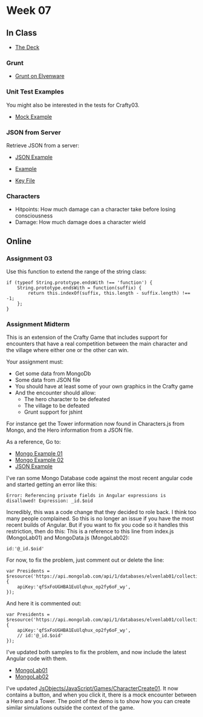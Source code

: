 Week 07
=======

In Class
--------

- [The Deck](http://bit.ly/172VnGB)

### Grunt

- [Grunt on Elvenware](http://elvenware.com/charlie/development/web/UnitTests/Grunt.html)

### Unit Test Examples

You might also be interested in the tests for Crafty03. 

- [Mock Example](/charlie/development/web/JavaScript/Angular.html#basicMock)

### JSON from Server

Retrieve JSON from a server:

- [JSON Example](/charlie/development/web/JavaScript/Angular.html#jsonFromServer)

- [Example](https://github.com/charliecalvert/JsObjects/tree/master/JavaScript/Design/JsonFromServer)
- [Key File](https://github.com/charliecalvert/JsObjects/blob/master/JavaScript/Design/JsonFromServer/index.js)

### Characters

- Hitpoints: How much damage can a character take before losing consciousness
- Damage: How much damage does a character wield

Online
------

### Assignment 03

Use this function to extend the range of the string class:

```
if (typeof String.prototype.endsWith !== 'function') {
    String.prototype.endsWith = function(suffix) {
        return this.indexOf(suffix, this.length - suffix.length) !== -1;
    };
}
```

### Assignment Midterm

This is an extension of the Crafty Game that includes support for 
encounters that have a real competition between the main character
and the village where either one or the other can win.

Your assignment must:

- Get some data from MongoDb
- Some data from JSON file
- You should have at least some of your own graphics in the Crafty game
- And the encounter should allow:
	- The hero character to be defeated 
	- The village to be defeated 
	- Grunt support for jshint

For instance get the Tower information now found in Characters.js 
from Mongo, and the Hero information from a JSON file.

As a reference, Go to:

- [Mongo Example 01](https://github.com/charliecalvert/JsObjects/tree/master/Data/MongoLab01)
- [Mongo Example 02](https://github.com/charliecalvert/JsObjects/tree/master/Data/MongoLab02)
- [JSON Example](https://github.com/charliecalvert/JsObjects/tree/master/JavaScript/Design/JsonFromServer)

I've ran some Mongo Database code against the most recent angular
code and started getting an error like this:

	Error: Referencing private fields in Angular expressions is disallowed! Expression: _id.$oid

Incredibly, this was a code change that they decided to role back. I 
think too many people complained. So this is no longer an issue if 
you have the most recent builds of Angular. But if you want to fix 
you code so it handles this restriction, then do this: This is a 
reference to this line from index.js (MongoLab01) and MongoData.js 
(MongoLab02):

	id:'@_id.$oid'

For now, to fix the problem, just comment out or delete the line:

```
var Presidents = $resource('https://api.mongolab.com/api/1/databases/elvenlab01/collections/Presidents/:id', {
	apiKey:'qfSxFoUGHBA1EuUlqhux_op2fy6oF_wy',     
});
```

And here it is commented out:

```
var Presidents = $resource('https://api.mongolab.com/api/1/databases/elvenlab01/collections/Foo/:id', {      
	apiKey:'qfSxFoUGHBA1EuUlqhux_op2fy6oF_wy',
	// id:'@_id.$oid'
});
```

I've updated both samples to fix the problem, and now include the
latest Angular code with them.

- [MongoLab01](https://github.com/charliecalvert/JsObjects/tree/master/Data/MongoLab01)
- [MongoLab02](https://github.com/charliecalvert/JsObjects/tree/master/Data/MongoLab02)

I've updated [JsObjects/JavaScript/Games/CharacterCreate01](https://github.com/charliecalvert/JsObjects/tree/master/JavaScript/Games/CharacterCreate01). It now contains
a button, and when you click it, there is a mock encounter between 
a Hero and a Tower. The point of the demo is to show how you can 
create similar simulations outside the context of the game. 

